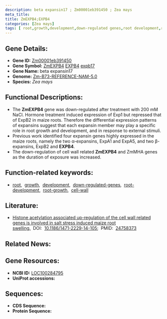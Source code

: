 ```yaml
---
description: beta expansin17 ; Zm00001eb391450 ; Zea mays
meta_title:
title: ZmEXPB4;EXPB4
categories: [Zea mays]
tags: [ root,growth,development,down-regulated genes,root development,root growth,cell wall ]
---
```


## Gene Details:
- **Gene ID:**	[Zm00001eb391450](https://www.maizegdb.org/gene_center/gene/Zm00001eb391450)
- **Gene Symbol:** <u>ZmEXPB4</u>&nbsp;<u>EXPB4</u>&nbsp;<u>expb17</u>
- **Gene Name:** beta expansin17
- **Genome:** [Zm-B73-REFERENCE-NAM-5.0](https://www.maizegdb.org/genome/assembly/Zm-B73-REFERENCE-NAM-5.0)
- **Species:** *Zea mays*

## Functional Descriptions:
   - The **ZmEXPB4** gene was down-regulated after treatment with 200 mM NaCl. Hormone treatment induced expression of Exp1 but repressed that of ExpB2 in maize roots. Therefore the differential expression patterns of expansins suggest that each expansin member may play a specific role in root growth and development, and in response to external stimuli.
   - Previous work identified four expansin genes highly expressed in the maize roots, namely the two α-expansins, ExpA1 and ExpA5, and two β-expansins, ExpB2 and **EXPB4**.
   - The down-regulation of cell wall related **ZmEXPB4** and ZmMHA genes as the duration of exposure was increased.

## Function-related keywords:
- [root](/tags/root/),&nbsp;&nbsp;[growth](/tags/growth/),&nbsp;&nbsp;[development](/tags/development/),&nbsp;&nbsp;[down-regulated-genes](/tags/down-regulated-genes/),&nbsp;&nbsp;[root-development](/tags/root-development/),&nbsp;&nbsp;[root-growth](/tags/root-growth/),&nbsp;&nbsp;[cell-wall](/tags/cell-wall/)

## Literature:
   - [Histone acetylation associated up-regulation of the cell wall related genes is involved in salt stress induced maize root swelling.]( https://bmcplantbiol.biomedcentral.com/articles/10.1186/1471-2229-14-105)&nbsp;&nbsp;DOI:&nbsp;&nbsp;[10.1186/1471-2229-14-105](https://bmcplantbiol.biomedcentral.com/articles/10.1186/1471-2229-14-105);&nbsp;&nbsp;PMID:&nbsp;&nbsp;[24758373](https://pubmed.ncbi.nlm.nih.gov/24758373/)

## Related News:

## Gene Resources:
- **NCBI ID:**  [LOC100284795](https://www.ncbi.nlm.nih.gov/gene/?term=LOC100284795)
- **UniProt accessions:** [](https://www.uniprot.org/uniprotkb//entry)



## Sequences:
- **CDS Sequence:**
- **Protein Sequence:**
